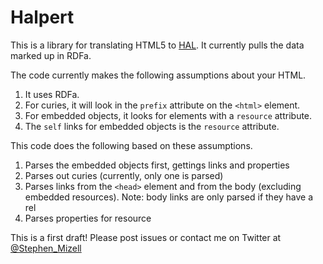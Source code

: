 # Halpert

This is a library for translating HTML5 to [HAL](http://stateless.co/hal_specification.html). It currently pulls the data marked up in RDFa.

The code currently makes the following assumptions about your HTML.

1. It uses RDFa.
2. For curies, it will look in the `prefix` attribute on the `<html>` element.
3. For embedded objects, it looks for elements with a `resource` attribute.
4. The `self` links for embedded objects is the `resource` attribute.

This code does the following based on these assumptions.

1. Parses the embedded objects first, gettings links and properties
2. Parses out curies (currently, only one is parsed)
3. Parses links from the `<head>` element and from the body (excluding embedded resources). Note: body links are only parsed if they have a rel
4. Parses properties for resource

This is a first draft! Please post issues or contact me on Twitter at
[@Stephen_Mizell](http://twitter.com/Stephen_Mizell)
